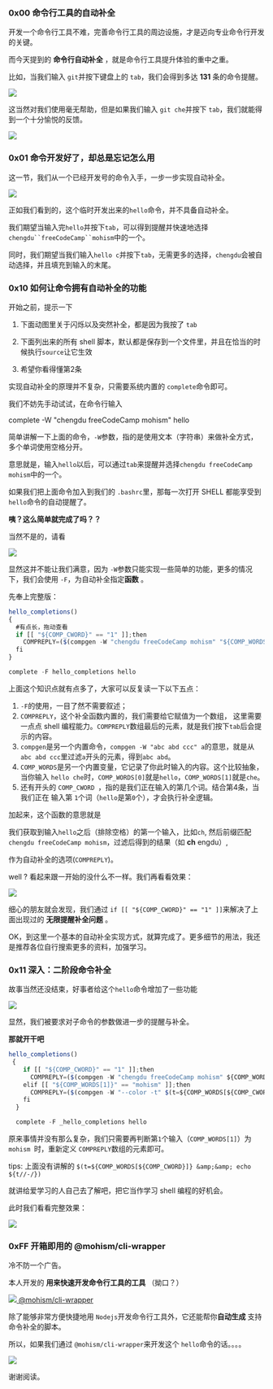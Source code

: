 ### 0x00 命令行工具的自动补全
开发一个命令行工具不难，完善命令行工具的周边设施，才是迈向专业命令行开发的关键。

而今天提到的 **命令行自动补全** ，就是命令行工具提升体验的重中之重。

比如，当我们输入 `git`并按下键盘上的 `tab`，我们会得到多达 **131** 条的命令提醒。

![](https://lanhaooss.oss-cn-shenzhen.aliyuncs.com/images/1.png)

这当然对我们使用毫无帮助，但是如果我们输入 `git che`并按下 `tab`，我们就能得到一个十分愉悦的反馈。

![](https://lanhaooss.oss-cn-shenzhen.aliyuncs.com/images/2019112000.gif)

### 0x01 命令开发好了，却总是忘记怎么用
这一节，我们从一个已经开发号的命令入手，一步一步实现自动补全。

![](https://lanhaooss.oss-cn-shenzhen.aliyuncs.com/images/2019112001.gif)

正如我们看到的，这个临时开发出来的`hello`命令，并不具备自动补全。

我们期望当输入完`hello`并按下`tab`，可以得到提醒并快速地选择`chengdu``freeCodeCamp``mohism`中的一个。

同时，我们期望当我们输入`hello c`并按下`tab`，无需更多的选择，`chengdu`会被自动选择，并且填充到输入的末尾。
### 0x10 如何让命令拥有自动补全的功能

> 
开始之前，提示一下

1. 下面动图里关于闪烁以及突然补全，都是因为我按了 `tab`

2. 下面列出来的所有 shell 脚本，默认都是保存到一个文件里，并且在恰当的时候执行`source`让它生效

3. 希望你看得懂第2条

实现自动补全的原理并不复杂，只需要系统内置的 `complete`命令即可。

我们不妨先手动试试，在命令行输入

> 
complete -W "chengdu freeCodeCamp mohism" hello

简单讲解一下上面的命令，`-W`参数，指的是使用文本（字符串）来做补全方式，多个单词使用空格分开。

意思就是，输入`hello`以后，可以通过`tab`来提醒并选择`chengdu freeCodeCamp mohism`中的一个。

如果我们把上面命令加入到我们的 `.bashrc`里，那每一次打开 SHELL 都能享受到`hello`命令的自动提醒了。

**咦？这么简单就完成了吗？？** 

当然不是的，请看

![](https://lanhaooss.oss-cn-shenzhen.aliyuncs.com/images/2019112002.gif)

显然这并不能让我们满意，因为 `-W`参数只能实现一些简单的功能，更多的情况下，我们会使用 `-F`，为自动补全指定**函数** 。

先奉上完整版：

```javascript
hello_completions()
{
  #有点长，拖动查看
  if [[ "${COMP_CWORD}" == "1" ]];then
    COMPREPLY=($(compgen -W "chengdu freeCodeCamp mohism" "${COMP_WORDS[1]}"))
  fi
}

complete -F hello_completions hello
```

上面这个知识点就有点多了，大家可以反复读一下以下五点：

1. `-F`的使用，一目了然不需要叙述；
2. `COMPREPLY`，这个补全函数内置的，我们需要给它赋值为一个数组，
	这里需要一点点 shell 编程能力。`COMPREPLY`数组最后的元素，就是我们按下`tab`后会提示的内容。
3. `compgen`是另一个内置命令，`compgen -W "abc abd ccc" a`的意思，就是从`abc abd ccc`里过滤`a`开头的元素，得到`abc abd`。
4. `COMP_WORDS`是另一个内置变量，它记录了你此时输入的内容。这个比较抽象，当你输入	`hello che`时，`COMP_WORDS[0]`就是`hello`，`COMP_WORDS[1]`就是`che`。
5. 还有开头的 `COMP_CWORD `，指的是我们正在输入的第几个词。结合第4条，当我们正在	输入第 `1`个词（`hello`是第`0`个），才会执行补全逻辑。

加起来，这个函数的意思就是

> 
我们获取到输入`hello`之后（排除空格）的第一个输入，比如`ch`, 然后前缀匹配`chengdu freeCodeCamp mohism`，过滤后得到的结果（如 **ch** engdu）,

作为自动补全的选项(`COMPREPLY`)。

well ? 看起来跟一开始的没什么不一样。我们再看看效果：

![](https://lanhaooss.oss-cn-shenzhen.aliyuncs.com/images/2019112003.gif)

细心的朋友就会发现，我们通过 `if [[ "${COMP_CWORD}" == "1" ]]`来解决了上面出现过的 **无限提醒补全问题** 。

OK，到这里一个基本的自动补全实现方式，就算完成了。更多细节的用法，我还是推荐各位自行搜索更多的资料，加强学习。
### 0x11 深入：二阶段命令补全
故事当然还没结束，好事者给这个`hello`命令增加了一些功能

![](https://lanhaooss.oss-cn-shenzhen.aliyuncs.com/images/2.png)

显然，我们被要求对子命令的参数做进一步的提醒与补全。

**那就开干吧** 

```javascript
hello_completions()
 {
    if [[ "${COMP_CWORD}" == "1" ]];then
      COMPREPLY=($(compgen -W "chengdu freeCodeCamp mohism" ${COMP_WORDS[1]}))
    elif [[ "${COMP_WORDS[1]}" == "mohism" ]];then
      COMPREPLY=($(compgen -W "--color -t" $(t=${COMP_WORDS[${COMP_CWORD}]} &amp;&amp; echo ${t//-/})))
    fi
  }

  complete -F _hello_completions hello
```

原来事情并没有那么复杂，我们只需要再判断第`1`个输入（`COMP_WORDS[1]`）为 `mohism `时，重新定义 `COMPREPLY`数组的元素即可。

> 
tips: 上面没有讲解的 `$(t=${COMP_WORDS[${COMP_CWORD}]} &amp;&amp; echo ${t//-/})`

就讲给爱学习的人自己去了解吧，把它当作学习 shell 编程的好机会。

此时我们看看完整效果：

![](https://lanhaooss.oss-cn-shenzhen.aliyuncs.com/images/2019112004.gif)

### 0xFF 开箱即用的 @mohism/cli-wrapper
冷不防一个广告。

本人开发的   **用来快速开发命令行工具的工具** （拗口？）

[
![](https://camo.githubusercontent.com/5199dcf53f33f6e8c4bc5c4d8d074ccd8d7ec884/68747470733a2f2f302e67726176617461722e636f6d2f6176617461722f66326632666464646436663162393833666236346535626438313930393235363f643d68747470732533412532462532466769746875622e6769746875626173736574732e636f6d253246696d6167657325324667726176617461727325324667726176617461722d757365722d3432302e706e6726723d6726733d3430)
@mohism/cli-wrapper](https://github.com/mohism-framework/cli-wrapper)

除了能够非常方便快捷地用 `Nodejs`开发命令行工具外，它还能帮你**自动生成** 支持命令补全的脚本。

所以，如果我们通过 `@mohism/cli-wrapper`来开发这个 `hello`命令的话。。。。

![](https://lanhaooss.oss-cn-shenzhen.aliyuncs.com/images/2019112005.gif)

谢谢阅读。

